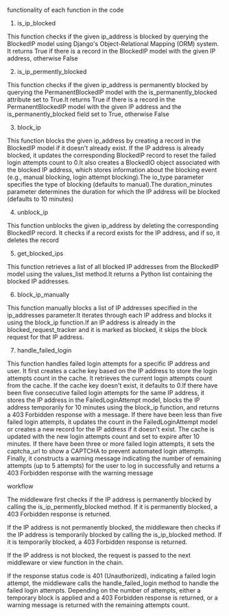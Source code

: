 functionality of each function in the code 

  

1. is_ip_blocked 

This function checks if the given ip_address is blocked by querying the BlockedIP model using Django's Object-Relational Mapping (ORM) system. It returns True if there is a record in the BlockedIP model with the given IP address, otherwise False 

  

2. is_ip_permently_blocked 

 This function checks if the given ip_address is permanently blocked by querying the PermanentBlockedIP model with the is_permanently_blocked attribute set to True.It returns True if there is a record in the PermanentBlockedIP model with the given IP address and the is_permanently_blocked field set to True, otherwise False 

  

3. block_ip 

 This function blocks the given ip_address by creating a record in the BlockedIP model if it doesn't already exist. If the IP address is already blocked, it updates the corresponding BlockedIP record to reset the failed login attempts count to 0.It also creates a BlockedIO object associated with the blocked IP address, which stores information about the blocking event (e.g., manual blocking, login attempt blocking).The io_type parameter specifies the type of blocking (defaults to manual).The duration_minutes parameter determines the duration for which the IP address will be blocked (defaults to 10 minutes) 

  

4. unblock_ip 

This function unblocks the given ip_address by deleting the corresponding BlockedIP record. It checks if a record exists for the IP address, and if so, it deletes the record 

  

5. get_blocked_ips 

This function retrieves a list of all blocked IP addresses from the BlockedIP model using the values_list method.It returns a Python list containing the blocked IP addresses. 

  

6. block_ip_manually 

This function manually blocks a list of IP addresses specified in the ip_addresses parameter.It iterates through each IP address and blocks it using the block_ip function.If an IP address is already in the blocked_request_tracker and it is marked as blocked, it skips the block request for that IP address. 

  

7. handle_failed_login 

This function handles failed login attempts for a specific IP address and user. It first creates a cache key based on the IP address to store the login attempts count in the cache. It retrieves the current login attempts count from the cache. If the cache key doesn't exist, it defaults to 0.If there have been five consecutive failed login attempts for the same IP address, it stores the IP address in the FailedLoginAttempt model, blocks the IP address temporarily for 10 minutes using the block_ip function, and returns a 403 Forbidden response with a message. If there have been less than five failed login attempts, it updates the count in the FailedLoginAttempt model or creates a new record for the IP address if it doesn't exist. The cache is updated with the new login attempts count and set to expire after 10 minutes. If there have been three or more failed login attempts, it sets the captcha_url to show a CAPTCHA to prevent automated login attempts. Finally, it constructs a warning message indicating the number of remaining attempts (up to 5 attempts) for the user to log in successfully and returns a 403 Forbidden response with the warning message


workflow

The middleware first checks if the IP address is permanently blocked by calling the is_ip_permently_blocked method. If it is permanently blocked, a 403 Forbidden response is returned. 

If the IP address is not permanently blocked, the middleware then checks if the IP address is temporarily blocked by calling the is_ip_blocked method. If it is temporarily blocked, a 403 Forbidden response is returned. 

If the IP address is not blocked, the request is passed to the next middleware or view function in the chain. 

If the response status code is 401 (Unauthorized), indicating a failed login attempt, the middleware calls the handle_failed_login method to handle the failed login attempts. Depending on the number of attempts, either a temporary block is applied and a 403 Forbidden response is returned, or a warning message is returned with the remaining attempts count. 
